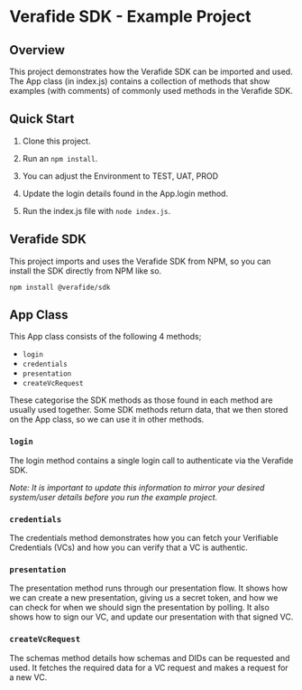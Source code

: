 # Verafide SDK - Example Project

## Overview

This project demonstrates how the Verafide SDK can be imported and used. The App class (in index.js) contains a collection of methods that show examples (with comments) of commonly used methods in the Verafide SDK.

## Quick Start

1. Clone this project.

2. Run an `npm install`.

3. You can adjust the Environment to TEST, UAT, PROD

4. Update the login details found in the App.login method.

5. Run the index.js file with `node index.js`.

## Verafide SDK

This project imports and uses the Verafide SDK from NPM, so you can install the SDK directly from NPM like so.

```shell
npm install @verafide/sdk
```

## App Class

This App class consists of the following 4 methods;
 - `login`
 - `credentials`
 - `presentation`
 - `createVcRequest`

These categorise the SDK methods as those found in each method are usually used together. Some SDK methods return data, that we then stored on the App class, so we can use it in other methods.

### `login`

The login method contains a single login call to authenticate via the Verafide SDK.

_Note: It is important to update this information to mirror your desired system/user details before you run the example project._

### `credentials`

The credentials method demonstrates how you can fetch your Verifiable Credentials (VCs) and how you can verify that a VC is authentic.

### `presentation`

The presentation method runs through our presentation flow. It shows how we can create a new presentation, giving us a secret token, and how we can check for when we should sign the presentation by polling. It also shows how to sign our VC, and update our presentation with that signed VC.

### `createVcRequest`

The schemas method details how schemas and DIDs can be requested and used. It fetches the required data for a VC request and makes a request for a new VC.
